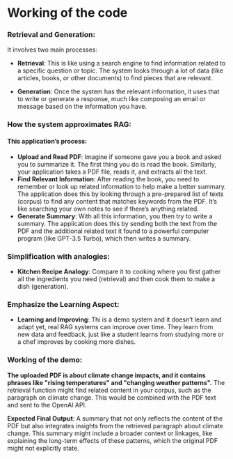 # Working of the code 

### Retrieval and Generation:
It involves two main processes:

- **Retrieval**: This is like using a search engine to find information related to a specific question or topic. The system looks through a lot of data (like articles, books, or other documents) to find pieces that are relevant.

- **Generation**: Once the system has the relevant information, it uses that to write or generate a response, much like composing an email or message based on the information you have.

### How the system approximates RAG:

#### This application’s process:

- **Upload and Read PDF**: Imagine if someone gave you a book and asked you to summarize it. The first thing you do is read the book. Similarly, your application takes a PDF file, reads it, and extracts all the text.
- **Find Relevant Information**: After reading the book, you need to remember or look up related information to help make a better summary. The application does this by looking through a pre-prepared list of texts (corpus) to find any content that matches keywords from the PDF. It’s like searching your own notes to see if there’s anything related.
- **Generate Summary**: With all this information, you then try to write a summary. The application does this by sending both the text from the PDF and the additional related text it found to a powerful computer program (like GPT-3.5 Turbo), which then writes a summary.

### Simplification with analogies:
- **Kitchen Recipe Analogy**: Compare it to cooking where you first gather all the ingredients you need (retrieval) and then cook them to make a dish (generation).

### Emphasize the Learning Aspect:
- **Learning and Improving**: Thi is a demo system and it doesn’t learn and adapt yet, real RAG systems can improve over time. They learn from new data and feedback, just like a student learns from studying more or a chef improves by cooking more dishes.

### Working of the demo:

**The uploaded PDF is about climate change impacts, and it contains phrases like "rising temperatures" and "changing weather patterns".** The retrieval function might find related content in your corpus, such as the paragraph on climate change. This would be combined with the PDF text and sent to the OpenAI API.



**Expected Final Output**: A summary that not only reflects the content of the PDF but also integrates insights from the retrieved paragraph about climate change. This summary might include a broader context or linkages, like explaining the long-term effects of these patterns, which the original PDF might not explicitly state.

